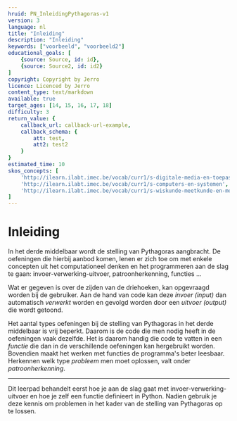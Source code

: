 ```yaml
---
hruid: PN_InleidingPythagoras-v1
version: 3
language: nl
title: "Inleiding"
description: "Inleiding"
keywords: ["voorbeeld", "voorbeeld2"]
educational_goals: [
    {source: Source, id: id}, 
    {source: Source2, id: id2}
]
copyright: Copyright by Jerro
licence: Licenced by Jerro
content_type: text/markdown
available: true
target_ages: [14, 15, 16, 17, 18]
difficulty: 3
return_value: {
    callback_url: callback-url-example,
    callback_schema: {
        att: test,
        att2: test2
    }
}
estimated_time: 10
skos_concepts: [
    'http://ilearn.ilabt.imec.be/vocab/curr1/s-digitale-media-en-toepassingen', 
    'http://ilearn.ilabt.imec.be/vocab/curr1/s-computers-en-systemen', 
    'http://ilearn.ilabt.imec.be/vocab/curr1/s-wiskunde-meetkunde-en-metend-rekenen'
]
---
```


# Inleiding
In het derde middelbaar wordt de stelling van Pythagoras aangbracht. De oefeningen die hierbij aanbod komen, lenen er zich toe om met enkele concepten uit het computationeel denken en het programmeren aan de slag te gaan: invoer-verwerking-uitvoer, patroonherkenning, functies ... 

Wat er gegeven is over de zijden van de driehoeken, kan opgevraagd worden bij de gebruiker. Aan de hand van code kan deze _invoer (input)_ dan automatisch _verwerkt_ worden en gevolgd worden door een _uitvoer (output)_ die wordt getoond.

Het aantal types oefeningen bij de stelling van Pythagoras in het derde middelbaar is vrij beperkt. Daarom is de code die men nodig heeft in de oefeningen vaak dezelfde. Het is daarom handig die code te vatten in een _functie_ die dan in de verschillende oefeningen kan hergebruikt worden. Bovendien maakt het werken met functies de programma's beter leesbaar.
Herkennen welk type _probleem_ men moet oplossen, valt onder _patroonherkenning_. 

---
Dit leerpad behandelt eerst hoe je aan de slag gaat met invoer-verwerking-uitvoer en hoe je zelf een functie definieert in Python. Nadien gebruik je deze kennis om problemen in het kader van de stelling van Pythagoras op te lossen. 
